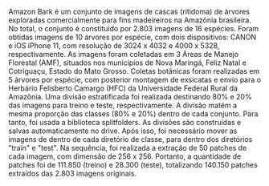 Amazon Bark é um conjunto de imagens de cascas (ritidoma) de árvores exploradas comercialmente para fins madeireiros na Amazônia brasileira. No total, o conjunto é constituido por 2.803 imagens de 16 espécies. Foram obtidas imagens de 10 árvores por espécie, com dois dispositivos: CANON e iOS iPhone 11, com resolução de 3024 x 4032 e 4000 x 5328, respectivamente. As imagens foram coletadas em 3 Áreas de Manejo Florestal (AMF), situados nos municípios de Nova Maringá, Feliz Natal e Cotriguaçu, Estado do Mato Grosso. Coletas botânicas foram realizadas em 5 árvores por espécie, com posterior montagem de exsicatas e envio para o Herbário Felisberto Camargo (HFC) da Universidade Federal Rural da Amazônia. Uma divisão estratificada foi realizada destinando 80% e 20% das imagens para treino e teste, respectivamente. A divisão matém a mesma proporção das classes (80% e 20%) dentro de cada conjunto. Para tanto, foi usada a biblioteca splitfolders. As divisões são construídas e salvas automaticamente no drive. Após isso, foi necessário mover as imagens de dentro de cada diretório de classe, para dentro dos diretórios "train" e "test". Na sequência, foi realizada a extração de 50 patches de cada imagem, com dimensão de 256 x 256. Portanto, a quantidade de patches foi de 111.850 (treino) e 28.300 (teste), totalizando 140.150 patches extraídos das 2.803 imagens originais.
